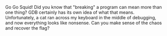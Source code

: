 Go Go Squid!
Did you know that "breaking" a program can mean more than one thing? GDB certainly has its own idea of what that means. Unfortunately, a cat ran across my keyboard in the middle of debugging, and now everything looks like nonsense. Can you make sense of the chaos and recover the flag?
